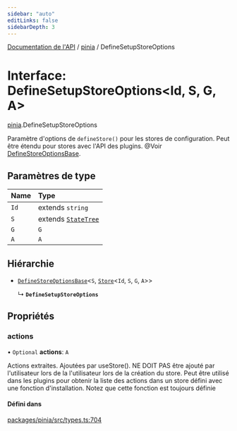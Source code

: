 ```yaml
---
sidebar: "auto"
editLinks: false
sidebarDepth: 3
---
```


[Documentation de l'API](../index.md) / [pinia](../modules/pinia.md) / DefineSetupStoreOptions

# Interface: DefineSetupStoreOptions<Id, S, G, A\>

[pinia](../modules/pinia.md).DefineSetupStoreOptions

Paramètre d'options de `defineStore()` pour les stores de configuration. Peut être étendu pour
stores avec l'API des plugins. @Voir [DefineStoreOptionsBase](pinia.DefineStoreOptionsBase.md).

## Paramètres de type

| Name | Type |
| :------ | :------ |
| `Id` | extends `string` |
| `S` | extends [`StateTree`](../modules/pinia.md#statetree) |
| `G` | `G` |
| `A` | `A` |

## Hiérarchie

- [`DefineStoreOptionsBase`](pinia.DefineStoreOptionsBase.md)<`S`, [`Store`](../modules/pinia.md#store)<`Id`, `S`, `G`, `A`\>\>

  ↳ **`DefineSetupStoreOptions`**

## Propriétés

### actions

• `Optional` **actions**: `A`

Actions extraites. Ajoutées par useStore(). NE DOIT PAS être ajouté par l'utilisateur lors de la
l'utilisateur lors de la création du store. Peut être utilisé dans les plugins pour obtenir la liste des actions dans un
store défini avec une fonction d'installation. Notez que cette fonction est toujours définie

#### Défini dans

[packages/pinia/src/types.ts:704](https://github.com/vuejs/pinia/blob/2b998ee/packages/pinia/src/types.ts#L704)
